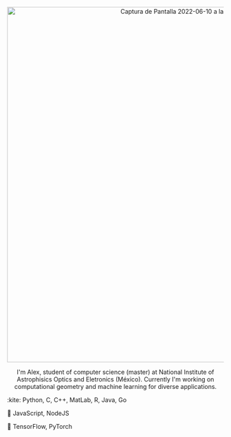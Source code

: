 <p align="center">

<img width="829" alt="Captura de Pantalla 2022-06-10 a la(s) 18 09 55" src="https://user-images.githubusercontent.com/38221708/173161253-ed65f115-1873-426d-8484-f348e075810a.png">
</p>
<p align="center">
I'm Alex, student of computer science (master) at National Institute of Astrophisics Optics and Eletronics (México).
Currently I'm working on computational geometry and machine learning for diverse applications.
</p>
:kite: Python, C, C++, MatLab, R, Java, Go

:grapes: JavaScript, NodeJS

:crystal_ball: TensorFlow, PyTorch
  
</p>
